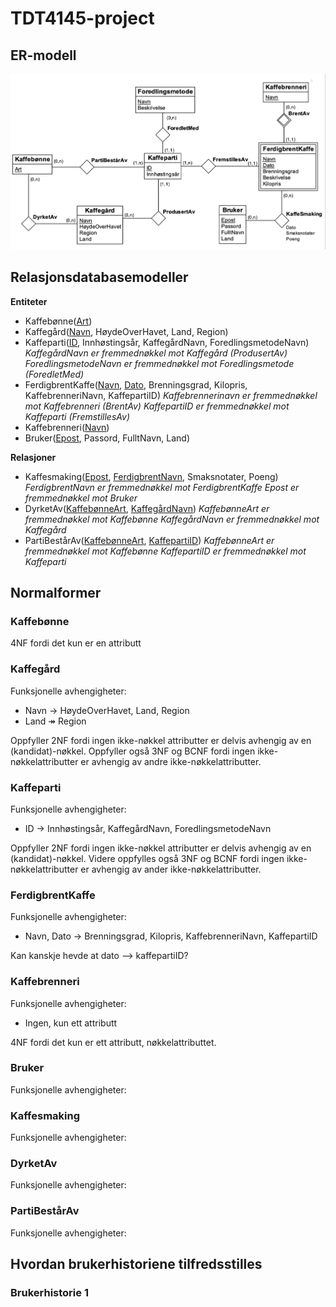 # TDT4145-project

## ER-modell
![](images/er.png)

## Relasjonsdatabasemodeller
**Entiteter**
- Kaffebønne(<ins>Art</ins>)
- Kaffegård(<ins>Navn</ins>, HøydeOverHavet, Land, Region)
- Kaffeparti(<ins>ID</ins>, Innhøstingsår, KaffegårdNavn, ForedlingsmetodeNavn)
  *KaffegårdNavn er fremmednøkkel mot Kaffegård (ProdusertAv)*
  *ForedlingsmetodeNavn er fremmednøkkel mot Foredlingsmetode (ForedletMed)*
- FerdigbrentKaffe(<ins>Navn</ins>, <ins>Dato</ins>, Brenningsgrad, Kilopris, KaffebrenneriNavn, KaffepartiID)
  *Kaffebrennerinavn er fremmednøkkel mot Kaffebrenneri (BrentAv)*
  *KaffepartiID er fremmednøkkel mot Kaffeparti (FremstillesAv)*
- Kaffebrenneri(<ins>Navn</ins>)
- Bruker(<ins>Epost</ins>, Passord, FulltNavn, Land)

**Relasjoner**
- Kaffesmaking(<ins>Epost</ins>, <ins>FerdigbrentNavn</ins>, Smaksnotater, Poeng)
  *FerdigbrentNavn er fremmednøkkel mot FerdigbrentKaffe*
  *Epost er fremmednøkkel mot Bruker*
- DyrketAv(<ins>KaffebønneArt</ins>, <ins>KaffegårdNavn</ins>)
  *KaffebønneArt er fremmednøkkel mot Kaffebønne*
  *KaffegårdNavn er fremmednøkkel mot Kaffegård*
- PartiBestårAv(<ins>KaffebønneArt</ins>, <ins>KaffepartiID</ins>)
  *KaffebønneArt er fremmednøkkel mot Kaffebønne*
  *KaffepartiID er fremmednøkkel mot Kaffeparti*

## Normalformer

### Kaffebønne
4NF fordi det kun er en attributt

### Kaffegård
Funksjonelle avhengigheter:
- Navn $\rightarrow$ HøydeOverHavet, Land, Region
- Land $\twoheadrightarrow$ Region 

Oppfyller 2NF fordi ingen ikke-nøkkel attributter er delvis avhengig av en (kandidat)-nøkkel. 
Oppfyller også 3NF og BCNF fordi ingen ikke-nøkkelattributter er avhengig av andre ikke-nøkkelattributter.

### Kaffeparti
Funksjonelle avhengigheter:
- ID $\rightarrow$ Innhøstingsår, KaffegårdNavn, ForedlingsmetodeNavn

Oppfyller 2NF fordi ingen ikke-nøkkel attributter er delvis avhengig av en (kandidat)-nøkkel. 
Videre oppfylles også 3NF og BCNF fordi ingen ikke-nøkkelattributter er avhengig av ander ikke-nøkkelattributter.

### FerdigbrentKaffe
Funksjonelle avhengigheter:
- Navn, Dato $\rightarrow$ Brenningsgrad, Kilopris, KaffebrenneriNavn, KaffepartiID

Kan kanskje hevde at dato --> kaffepartiID?


### Kaffebrenneri
Funksjonelle avhengigheter:
- Ingen, kun ett attributt

4NF fordi det kun er ett attributt, nøkkelattributtet.

### Bruker
Funksjonelle avhengigheter:

### Kaffesmaking
Funksjonelle avhengigheter:

### DyrketAv
Funksjonelle avhengigheter:

### PartiBestårAv
Funksjonelle avhengigheter:


## Hvordan brukerhistoriene tilfredsstilles
### Brukerhistorie 1
